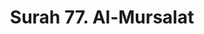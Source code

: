 ---
title       : "Surah 77. Al-Mursalat"
DATE        : 7/25/2018 9:18:18 AM
draft       : false
TYPE        : "quran"
layout      : "surah"
BookCode    : "ARB"
SurahNumber : "77"
TotalAyah   : "50"
---